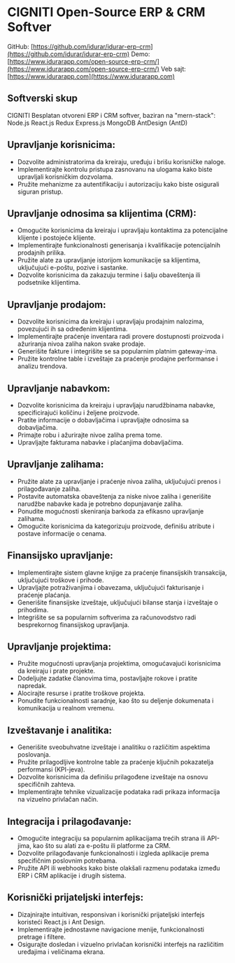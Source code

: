 # CIGNITI Open-Source ERP & CRM Softver

GitHub: [https://github.com/idurar/idurar-erp-crm](https://github.com/idurar/idurar-erp-crm)
Demo: [https://www.idurarapp.com/open-source-erp-crm/](https://www.idurarapp.com/open-source-erp-crm/)
Veb sajt: [https://www.idurarapp.com](https://www.idurarapp.com)

## Softverski skup

CIGNITI Besplatan otvoreni ERP i CRM softver, baziran na "mern-stack": Node.js React.js Redux Express.js MongoDB AntDesign (AntD)

## Upravljanje korisnicima:

- Dozvolite administratorima da kreiraju, uređuju i brišu korisničke naloge.
- Implementirajte kontrolu pristupa zasnovanu na ulogama kako biste upravljali korisničkim dozvolama.
- Pružite mehanizme za autentifikaciju i autorizaciju kako biste osigurali siguran pristup.

## Upravljanje odnosima sa klijentima (CRM):

- Omogućite korisnicima da kreiraju i upravljaju kontaktima za potencijalne klijente i postojeće klijente.
- Implementirajte funkcionalnosti generisanja i kvalifikacije potencijalnih prodajnih prilika.
- Pružite alate za upravljanje istorijom komunikacije sa klijentima, uključujući e-poštu, pozive i sastanke.
- Dozvolite korisnicima da zakazuju termine i šalju obaveštenja ili podsetnike klijentima.

## Upravljanje prodajom:

- Dozvolite korisnicima da kreiraju i upravljaju prodajnim nalozima, povezujući ih sa određenim klijentima.
- Implementirajte praćenje inventara radi provere dostupnosti proizvoda i ažuriranja nivoa zaliha nakon svake prodaje.
- Generišite fakture i integrišite se sa popularnim platnim gateway-ima.
- Pružite kontrolne table i izveštaje za praćenje prodajne performanse i analizu trendova.

## Upravljanje nabavkom:

- Dozvolite korisnicima da kreiraju i upravljaju narudžbinama nabavke, specificirajući količinu i željene proizvode.
- Pratite informacije o dobavljačima i upravljajte odnosima sa dobavljačima.
- Primajte robu i ažurirajte nivoe zaliha prema tome.
- Upravljajte fakturama nabavke i plaćanjima dobavljačima.

## Upravljanje zalihama:

- Pružite alate za upravljanje i praćenje nivoa zaliha, uključujući prenos i prilagođavanje zaliha.
- Postavite automatska obaveštenja za niske nivoe zaliha i generišite narudžbe nabavke kada je potrebno dopunjavanje zaliha.
- Ponudite mogućnosti skeniranja barkoda za efikasno upravljanje zalihama.
- Omogućite korisnicima da kategorizuju proizvode, definišu atribute i postave informacije o cenama.

## Finansijsko upravljanje:

- Implementirajte sistem glavne knjige za praćenje finansijskih transakcija, uključujući troškove i prihode.
- Upravljajte potraživanjima i obavezama, uključujući fakturisanje i praćenje plaćanja.
- Generišite finansijske izveštaje, uključujući bilanse stanja i izveštaje o prihodima.
- Integrišite se sa popularnim softverima za računovodstvo radi besprekornog finansijskog upravljanja.

## Upravljanje projektima:

- Pružite mogućnosti upravljanja projektima, omogućavajući korisnicima da kreiraju i prate projekte.
- Dodeljujte zadatke članovima tima, postavljajte rokove i pratite napredak.
- Alocirajte resurse i pratite troškove projekta.
- Ponudite funkcionalnosti saradnje, kao što su deljenje dokumenata i komunikacija u realnom vremenu.

## Izveštavanje i analitika:

- Generišite sveobuhvatne izveštaje i analitiku o različitim aspektima poslovanja.
- Pružite prilagodljive kontrolne table za praćenje ključnih pokazatelja performansi (KPI-jeva).
- Dozvolite korisnicima da definišu prilagođene izveštaje na osnovu specifičnih zahteva.
- Implementirajte tehnike vizualizacije podataka radi prikaza informacija na vizuelno privlačan način.

## Integracija i prilagođavanje:

- Omogućite integraciju sa popularnim aplikacijama trećih strana ili API-jima, kao što su alati za e-poštu ili platforme za CRM.
- Dozvolite prilagođavanje funkcionalnosti i izgleda aplikacije prema specifičnim poslovnim potrebama.
- Pružite API ili webhooks kako biste olakšali razmenu podataka između ERP i CRM aplikacije i drugih sistema.

## Korisnički prijateljski interfejs:

- Dizajnirajte intuitivan, responsivan i korisnički prijateljski interfejs koristeći React.js i Ant Design.
- Implementirajte jednostavne navigacione menije, funkcionalnosti pretrage i filtere.
- Osigurajte dosledan i vizuelno privlačan korisnički interfejs na različitim uređajima i veličinama ekrana.